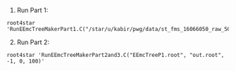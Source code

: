 

1. Run Part 1:

```
root4star 'RunEEmcTreeMakerPart1.C("/star/u/kabir/pwg/data/st_fms_16066050_raw_5000002.MuDst.root","EEmcTreeP1.root",1000,0)'
```


2. Run Part 2:

```
root4star 'RunEEmcTreeMakerPart2and3.C("EEmcTreeP1.root", "out.root", -1, 0, 100)'
```
